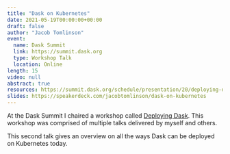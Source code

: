 ```yaml
---
title: "Dask on Kubernetes"
date: 2021-05-19T00:00:00+00:00
draft: false
author: "Jacob Tomlinson"
event:
  name: Dask Summit
  link: https://summit.dask.org
  type: Workshop Talk
  location: Online
length: 15
video: null
abstract: true
resources: https://summit.dask.org/schedule/presentation/20/deploying-dask/
slides: https://speakerdeck.com/jacobtomlinson/dask-on-kubernetes
---
```


At the Dask Summit I chaired a workshop called [Deploying Dask](https://summit.dask.org/schedule/presentation/20/deploying-dask/). This workshop was comprised of multiple talks delivered by myself and others.

This second talk gives an overview on all the ways Dask can be deployed on Kubernetes today.